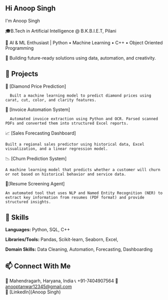 ## Hi  Anoop Singh

I'm Anoop Singh

🎓B.Tech in Artificial Intelligence @ B.K.B.I.E.T, Pilani  

🤖 AI & ML Enthusiast | Python • Machine Learning • C++  •  Object Oriented Programming

💼 Building future-ready solutions using data, automation, and creativity.

## 🚀 Projects
💎 [Diamond Price Prediction]
     
      Built a machine learning model to predict diamond prices using carat, cut, color, and clarity features.  

🧾 [Invoice Automation System]
     
      Automated invoice extraction using Python and OCR. Parsed scanned PDFs and converted them into structured Excel reports.
 
 📈 [Sales Forecasting Dashboard]
   
    Built a regional sales predictor using historical data, Excel visualization, and a linear regression model.

📉 [Churn Prediction System]
  
    A machine learning model that predicts whether a customer will churn or not based on historical behavior and service data.

🤖[Resume Screening Agent]
      
    An automated tool that uses NLP and Named Entity Recognition (NER) to extract key information from resumes (PDF format) and provide structured insights.

   ## 🧠 Skills
**Languages:** Python, SQL, C++

**Libraries/Tools:** Pandas, Scikit-learn, Seaborn, Excel, 

**Domain Skills:** Data Cleaning, Automation, Forecasting, Dashboarding 


## 📫 Connect With Me

📍 Mahendragarh, Haryana, India 
📞 +91-7404907564
📧 anooptanwar12345@gmail.com  
🔗 [LinkedIn](Anoop Singh)  

<!--
-->
